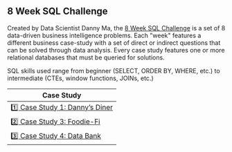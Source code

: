 ## 8 Week SQL Challenge

Created by Data Scientist Danny Ma, the [8 Week SQL Challenge](https://8weeksqlchallenge.com/getting-started/) is a set of 8 data-driven business intelligence problems. Each "week" features a different business case-study with a set of direct or indirect questions that can be solved through data analysis. Every case study features one or more relational databases that must be queried for solutions. 

SQL skills used range from beginner (SELECT, ORDER BY, WHERE, etc.) to intermediate (CTEs, window functions, JOINs, etc.)

| **Case Study** |
|---|
| [1️⃣ Case Study 1: Danny’s Diner](https://github.com/eseylar/PortfolioProjects/tree/main/8WeekSQLChallenge/CaseStudy1)  |
| [2️⃣ Case Study 3: Foodie-Fi](https://github.com/eseylar/PortfolioProjects/tree/main/8WeekSQLChallenge/CaseStudy3)  |
| [3️⃣ Case Study 4: Data Bank](https://github.com/eseylar/PortfolioProjects/tree/main/8WeekSQLChallenge/CaseStudy4)  |
